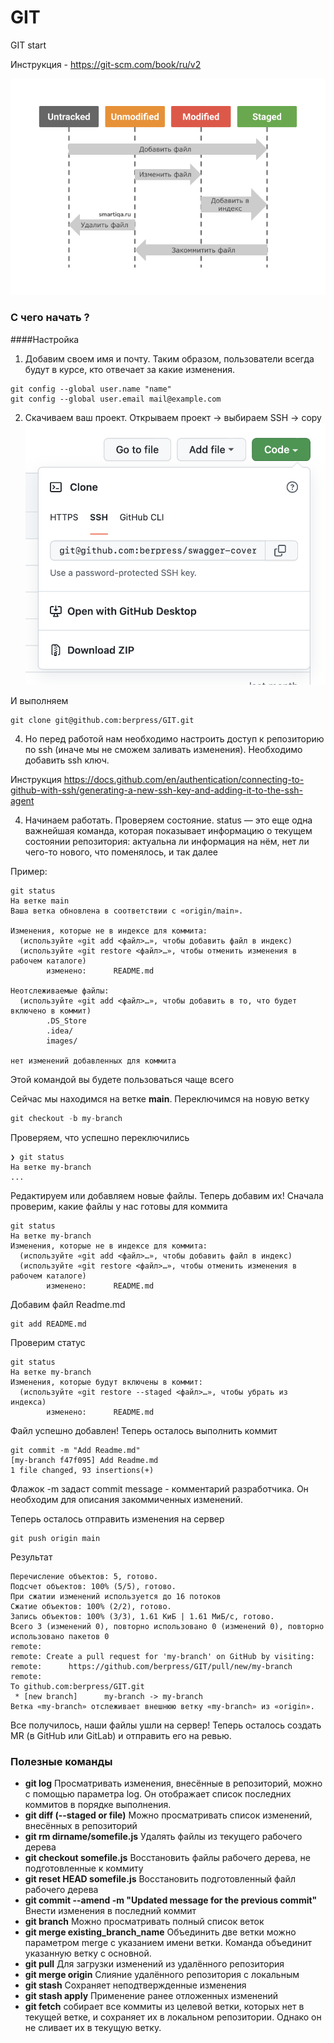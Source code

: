 # GIT
GIT start

Инструкция - https://git-scm.com/book/ru/v2


![plot](./images/git_1.png)

### С чего начать ?
####Настройка

1) Добавим своем имя и почту. Таким образом, пользователи всегда будут в курсе, кто отвечает за какие изменения.
```
git config --global user.name "name"
git config --global user.email mail@example.com
```

2) Скачиваем ваш проект. Открываем проект -> выбираем SSH -> copy
![plot](./images/git_clone.png)

И выполняем 

```
git clone git@github.com:berpress/GIT.git
```

4) Но перед работой нам необходимо настроить доступ к репозиторию по ssh (иначе мы не сможем заливать изменения).
Необходимо добавить ssh ключ. 

Инструкция https://docs.github.com/en/authentication/connecting-to-github-with-ssh/generating-a-new-ssh-key-and-adding-it-to-the-ssh-agent

4) Начинаем работать. Проверяем состояние. 
status — это еще одна важнейшая команда, которая показывает информацию о текущем состоянии репозитория: актуальна ли информация на нём, нет ли чего-то нового, что поменялось, и так далее

Пример:
```
git status
На ветке main
Ваша ветка обновлена в соответствии с «origin/main».

Изменения, которые не в индексе для коммита:
  (используйте «git add <файл>…», чтобы добавить файл в индекс)
  (используйте «git restore <файл>…», чтобы отменить изменения в рабочем каталоге)
        изменено:      README.md

Неотслеживаемые файлы:
  (используйте «git add <файл>…», чтобы добавить в то, что будет включено в коммит)
        .DS_Store
        .idea/
        images/

нет изменений добавленных для коммита

```
Этой командой вы будете пользоваться чаще всего 

Сейчас мы находимся на ветке **main**. Переключимся на новую ветку

```python
git checkout -b my-branch
```
Проверяем, что успешно переключились 
```
❯ git status
На ветке my-branch
...
```

Редактируем или добавляем новые файлы. Теперь добавим их! Сначала проверим, какие файлы у нас готовы для коммита
```
git status
На ветке my-branch
Изменения, которые не в индексе для коммита:
  (используйте «git add <файл>…», чтобы добавить файл в индекс)
  (используйте «git restore <файл>…», чтобы отменить изменения в рабочем каталоге)
        изменено:      README.md

```

Добавим файл Readme.md

```
git add README.md
```

Проверим статус

```
git status
На ветке my-branch
Изменения, которые будут включены в коммит:
  (используйте «git restore --staged <файл>…», чтобы убрать из индекса)
        изменено:      README.md

```

Файл успешно добавлен! Теперь осталось выполнить коммит 

```
git commit -m "Add Readme.md"
[my-branch f47f095] Add Readme.md
1 file changed, 93 insertions(+)
```
Флажок -m задаст commit message - комментарий разработчика. Он необходим для описания закоммиченных изменений.

Теперь осталось отправить изменения на сервер 

```
git push origin main
```

Результат 
```
Перечисление объектов: 5, готово.
Подсчет объектов: 100% (5/5), готово.
При сжатии изменений используется до 16 потоков
Сжатие объектов: 100% (2/2), готово.
Запись объектов: 100% (3/3), 1.61 КиБ | 1.61 МиБ/с, готово.
Всего 3 (изменений 0), повторно использовано 0 (изменений 0), повторно использовано пакетов 0
remote: 
remote: Create a pull request for 'my-branch' on GitHub by visiting:
remote:      https://github.com/berpress/GIT/pull/new/my-branch
remote: 
To github.com:berpress/GIT.git
 * [new branch]      my-branch -> my-branch
Ветка «my-branch» отслеживает внешнюю ветку «my-branch» из «origin».

```

Все получилось, наши файлы ушли на сервер! Теперь осталось создать MR (в GitHub или GitLab) и отправить его на ревью.

### Полезные команды

* **git log** Просматривать изменения, внесённые в репозиторий, можно с помощью параметра log. Он отображает список последних коммитов в порядке выполнения.
* **git diff (--staged or file)** Можно просматривать список изменений, внесённых в репозиторий
* **git rm dirname/somefile.js** Удалять файлы из текущего рабочего дерева
* **git checkout somefile.js** Восстановить файлы рабочего дерева, не подготовленные к коммиту
* **git reset HEAD somefile.js** Восстановить подготовленный файл рабочего дерева
* **git commit --amend -m "Updated message for the previous commit"** Внести изменения в последний коммит
* **git branch** Можно просматривать полный список веток
* **git merge existing_branch_name** Объединить две ветки можно параметром merge с указанием имени ветки. Команда объединит указанную ветку с основной.
* **git pull** Для загрузки изменений из удалённого репозитория
* **git merge origin** Слияние удалённого репозитория с локальным
* **git stash** Cохраняет неподтвержденные изменения 
* **git stash apply** Применение ранее отложенных изменений
* **git fetch** собирает все коммиты из целевой ветки, которых нет в текущей ветке, и сохраняет их в локальном репозитории. Однако он не сливает их в текущую ветку.




